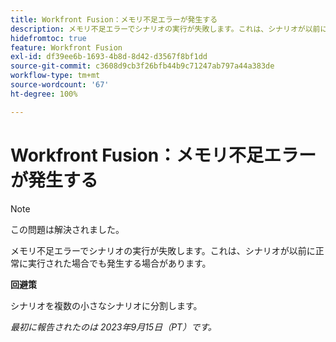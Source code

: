 ```yaml
---
title: Workfront Fusion：メモリ不足エラーが発生する
description: メモリ不足エラーでシナリオの実行が失敗します。これは、シナリオが以前に正常に実行された場合でも発生する場合があります。
hidefromtoc: true
feature: Workfront Fusion
exl-id: df39ee6b-1693-4b8d-8d42-d3567f8bf1dd
source-git-commit: c3608d9cb3f26bfb44b9c71247ab797a44a383de
workflow-type: tm+mt
source-wordcount: '67'
ht-degree: 100%

---
```


# Workfront Fusion：メモリ不足エラーが発生する

>[!NOTE]
>
>この問題は解決されました。

メモリ不足エラーでシナリオの実行が失敗します。これは、シナリオが以前に正常に実行された場合でも発生する場合があります。

**回避策**

シナリオを複数の小さなシナリオに分割します。

_最初に報告されたのは 2023年9月15日（PT）です。_
